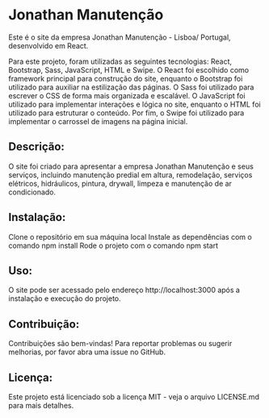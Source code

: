 <h1>Jonathan Manutenção</h1>

Este é o site da empresa Jonathan Manutenção - Lisboa/ Portugal, desenvolvido em React.

Para este projeto, foram utilizadas as seguintes tecnologias: React, Bootstrap, Sass, JavaScript, HTML e Swipe. O React foi escolhido como framework principal para construção do site, enquanto o Bootstrap foi utilizado para auxiliar na estilização das páginas. O Sass foi utilizado para escrever o CSS de forma mais organizada e escalável. O JavaScript foi utilizado para implementar interações e lógica no site, enquanto o HTML foi utilizado para estruturar o conteúdo. Por fim, o Swipe foi utilizado para implementar o carrossel de imagens na página inicial.


<h2>Descrição:</h2>

O site foi criado para apresentar a empresa Jonathan Manutenção e seus serviços, incluindo manutenção predial em altura, remodelação, serviços elétricos, hidráulicos, pintura, drywall, limpeza e manutenção de ar condicionado.


<h2>Instalação:</h2>

Clone o repositório em sua máquina local
Instale as dependências com o comando npm install
Rode o projeto com o comando npm start

<h2>Uso:</h2>

O site pode ser acessado pelo endereço http://localhost:3000 após a instalação e execução do projeto.


<h2>Contribuição:</h2>

Contribuições são bem-vindas! Para reportar problemas ou sugerir melhorias, por favor abra uma issue no GitHub.


<h2>Licença:</h2>

Este projeto está licenciado sob a licença MIT - veja o arquivo LICENSE.md para mais detalhes.
